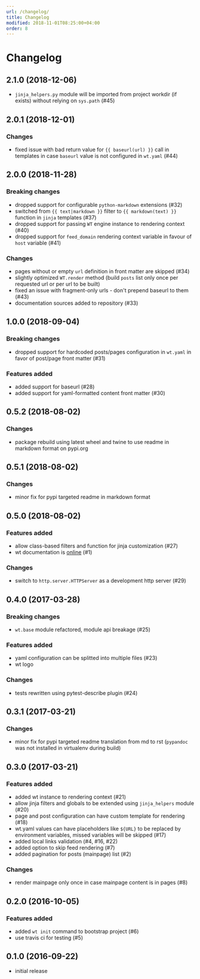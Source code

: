 ```yaml
---
url: /changelog/
title: Changelog
modified: 2018-11-01T08:25:00+04:00
order: 8
---
```


# Changelog


## 2.1.0 (2018-12-06)

- `jinja_helpers.py` module will be imported from project workdir (if exists)
    without relying on `sys.path` (#45)


## 2.0.1 (2018-12-01)

### Changes

- fixed issue with bad return value for `{{ baseurl(url) }}` call in templates
    in case `baseurl` value is not configured in `wt.yaml` (#44)


## 2.0.0 (2018-11-28)

### Breaking changes

- dropped support for configurable `python-markdown` extensions (#32)
- switched from `{{ text|markdown }}` filter to `{{ markdown(text) }}` function
  in `jinja` templates (#37)
- dropped support for passing `WT` engine instance to rendering context (#40)
- dropped support for `feed_domain` rendering context variable in favour of
  `host` variable (#41)

### Changes

- pages without or empty `url` definition in front matter are skipped (#34)
- slightly optimized `WT.render` method (build `posts` list only once per
    requested url or per url to be built)
- fixed an issue with fragment-only urls - don't prepend baseurl to them (#43)
- documentation sources added to repository (#33)


## 1.0.0 (2018-09-04)

### Breaking changes

- dropped support for hardcoded posts/pages configuration in `wt.yaml`
  in favor of post/page front matter (#31)

### Features added

- added support for baseurl (#28)
- added support for yaml-formatted content front matter (#30)


## 0.5.2 (2018-08-02)

### Changes

- package rebuild using latest wheel and twine to use readme in markdown
  format on pypi.org


## 0.5.1 (2018-08-02)

### Changes

- minor fix for pypi targeted readme in markdown format


## 0.5.0 (2018-08-02)

### Features added

- allow class-based filters and function for jinja customization (#27)
- wt documentation is [online](https://ysegorov.github.io/wt-docs/) (#1)

### Changes

- switch to `http.server.HTTPServer` as a development http server (#29)


## 0.4.0 (2017-03-28)

### Breaking changes

- `wt.base` module refactored, module api breakage (#25)

### Features added

- yaml configuration can be splitted into multiple files (#23)
- wt logo

### Changes

- tests rewritten using pytest-describe plugin (#24)


## 0.3.1 (2017-03-21)

### Changes

- minor fix for pypi targeted readme translation from md to rst
  (`pypandoc` was not installed in virtualenv during build)


## 0.3.0 (2017-03-21)

### Features added

- added wt instance to rendering context (#21)
- allow jinja filters and globals to be extended using `jinja_helpers`
  module (#20)
- page and post configuration can have custom template for rendering (#18)
- wt.yaml values can have placeholders like `${URL}` to be replaced by
  environment variables, missed variables will be skipped (#17)
- added local links validation (#4, #16, #22)
- added option to skip feed rendering (#7)
- added pagination for posts (mainpage) list (#2)

### Changes

- render mainpage only once in case mainpage content is in pages (#8)


## 0.2.0 (2016-10-05)

### Features added

- added `wt init` command to bootstrap project (#6)
- use travis ci for testing (#5)


## 0.1.0 (2016-09-22)

- initial release
